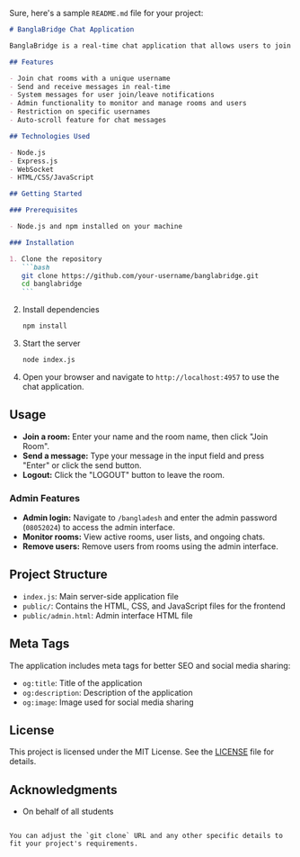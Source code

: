 Sure, here's a sample `README.md` file for your project:

````markdown
# BanglaBridge Chat Application

BanglaBridge is a real-time chat application that allows users to join rooms, communicate seamlessly, and stay connected. It also includes an admin interface for monitoring active rooms and viewing ongoing chats.

## Features

- Join chat rooms with a unique username
- Send and receive messages in real-time
- System messages for user join/leave notifications
- Admin functionality to monitor and manage rooms and users
- Restriction on specific usernames
- Auto-scroll feature for chat messages

## Technologies Used

- Node.js
- Express.js
- WebSocket
- HTML/CSS/JavaScript

## Getting Started

### Prerequisites

- Node.js and npm installed on your machine

### Installation

1. Clone the repository
   ```bash
   git clone https://github.com/your-username/banglabridge.git
   cd banglabridge
   ```
````

2. Install dependencies

   ```bash
   npm install
   ```

3. Start the server

   ```bash
   node index.js
   ```

4. Open your browser and navigate to `http://localhost:4957` to use the chat application.

## Usage

- **Join a room:** Enter your name and the room name, then click "Join Room".
- **Send a message:** Type your message in the input field and press "Enter" or click the send button.
- **Logout:** Click the "LOGOUT" button to leave the room.

### Admin Features

- **Admin login:** Navigate to `/bangladesh` and enter the admin password (`08052024`) to access the admin interface.
- **Monitor rooms:** View active rooms, user lists, and ongoing chats.
- **Remove users:** Remove users from rooms using the admin interface.

## Project Structure

- `index.js`: Main server-side application file
- `public/`: Contains the HTML, CSS, and JavaScript files for the frontend
- `public/admin.html`: Admin interface HTML file

## Meta Tags

The application includes meta tags for better SEO and social media sharing:

- `og:title`: Title of the application
- `og:description`: Description of the application
- `og:image`: Image used for social media sharing

## License

This project is licensed under the MIT License. See the [LICENSE](LICENSE) file for details.

## Acknowledgments

- On behalf of all students

```

You can adjust the `git clone` URL and any other specific details to fit your project's requirements.
```

